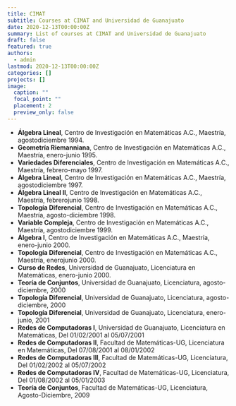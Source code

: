 ```yaml
---
title: CIMAT
subtitle: Courses at CIMAT and Universidad de Guanajuato
date: 2020-12-13T00:00:00Z
summary: List of courses at CIMAT and Universidad de Guanajuato
draft: false
featured: true
authors:
  - admin
lastmod: 2020-12-13T00:00:00Z
categories: []
projects: []
image:
  caption: ""
  focal_point: ""
  placement: 2
  preview_only: false
---
```


- __Álgebra Lineal__, Centro de Investigación en Matemáticas A.C., Maestría, agostodiciembre 1994.
- __Geometría Riemanniana__, Centro de Investigación en Matemáticas A.C., Maestría, enero-junio 1995.
- __Variedades Diferenciales__, Centro de Investigación en Matemáticas A.C., Maestría, febrero-mayo 1997.
- __Álgebra Lineal__, Centro de Investigación en Matemáticas A.C., Maestría, agostodiciembre 1997.
- __Álgebra Lineal II__, Centro de Investigación en Matemáticas A.C., Maestría, febrerojunio 1998.
- __Topología Diferencial__, Centro de Investigación en Matemáticas A.C., Maestría, agosto-diciembre 1998.
- __Variable Compleja__, Centro de Investigación en Matemáticas A.C., Maestría, agostodiciembre 1999.
- __Álgebra I__, Centro de Investigación en Matemáticas A.C., Maestría, enero-junio 2000.
- __Topología Diferencial__, Centro de Investigación en Matemáticas A.C., Maestría, enerojunio 2000.
- __Curso de Redes__, Universidad de Guanajuato, Licenciatura en Matemáticas, enero-junio 2000.
- __Teoría de Conjuntos__, Universidad de Guanajuato, Licenciatura, agosto-diciembre, 2000
- __Topología Diferencial__, Universidad de Guanajuato, Licenciatura, agosto-diciembre, 2000
- __Topología Diferencial__, Universidad de Guanajuato, Licenciatura, enero-junio, 2001
- __Redes de Computadoras I__, Universidad de Guanajuato, Licenciatura en Matemáticas, Del 01/02/2001 al 05/07/2001
- __Redes de Computadoras II__, Facultad de Matemáticas-UG, Licenciatura en Matemáticas, Del 07/08/2001 al 08/01/2002
- __Redes de Computadoras III__, Facultad de Matemáticas-UG, Licenciatura, Del 01/02/2002 al 05/07/2002
- __Redes de Computadoras IV__, Facultad de Matemáticas-UG, Licenciatura, Del 01/08/2002 al 05/01/2003
- __Teoría de Conjuntos__, Facultad de Matemáticas-UG, Licenciatura, Agosto-Diciembre, 2009

